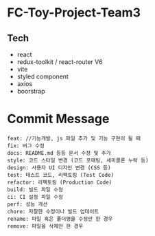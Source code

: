 # FC-Toy-Project-Team3

## Tech
- react
- redux-toolkit / react-router V6
- vite
- styled component
- axios
- boorstrap

# Commit Message

```
feat: //기능개발, js 파일 추가 및 기능 구현이 될 때
fix: 버그 수정
docs: README.md 등등 문서 수정 및 추가
style: 코드 스타일 변경 (코드 포매팅, 세미콜론 누락 등)
design: 사용자 UI 디자인 변경 (CSS 등)
test: 테스트 코드, 리팩토링 (Test Code)
refactor: 리팩토링 (Production Code)
build: 빌드 파일 수정
ci: CI 설정 파일 수정
perf: 성능 개선
chore: 자잘한 수정이나 빌드 업데이트
rename: 파일 혹은 폴더명을 수정만 한 경우
remove: 파일을 삭제만 한 경우
```